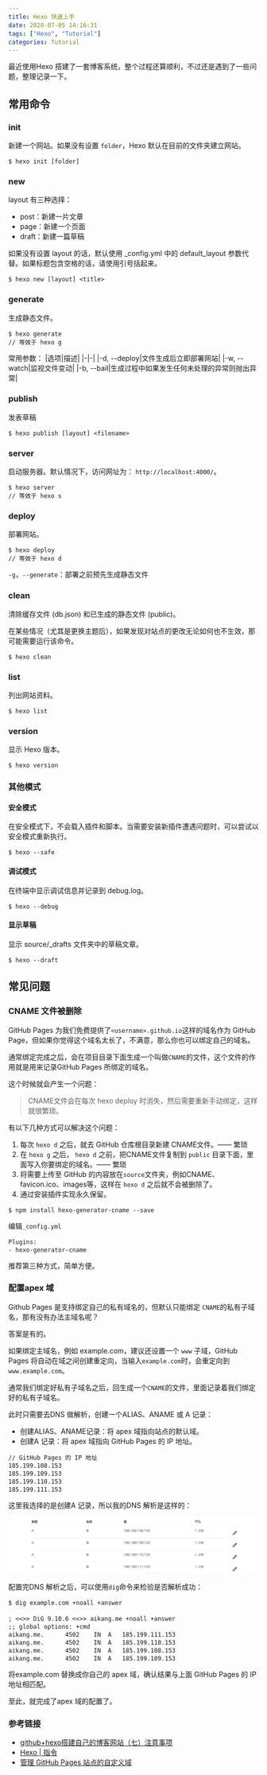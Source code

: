 ```yaml
---
title: Hexo 快速上手
date: 2020-07-05 14:16:31
tags: ["Hexo", "Tutorial"]
categories: Tutorial
---
```


最近使用Hexo 搭建了一套博客系统，整个过程还算顺利，不过还是遇到了一些问题，整理记录一下。

<!-- more -->

## 常用命令

### init
新建一个网站。如果没有设置 `folder`，Hexo 默认在目前的文件夹建立网站。
```
$ hexo init [folder]
```

### new
layout 有三种选择：
* post：新建一片文章
* page：新建一个页面
* draft：新建一篇草稿

如果没有设置 layout 的话，默认使用 _config.yml 中的 default_layout 参数代替。如果标题包含空格的话，请使用引号括起来。
```
$ hexo new [layout] <title>
```

### generate
生成静态文件。
```
$ hexo generate
// 等效于 hexo g
```
常用参数：
|选项|描述|
|-|-|
|-d, --deploy|文件生成后立即部署网站|
|-w, --watch|监视文件变动|
|-b, --bail|生成过程中如果发生任何未处理的异常则抛出异常|

### publish
发表草稿
```
$ hexo publish [layout] <filename>
```

### server
启动服务器。默认情况下，访问网址为： `http://localhost:4000/`。
```
$ hexo server
// 等效于 hexo s
```

### deploy
部署网站。
```
$ hexo deploy
// 等效于 hexo d
```

`-g`，`--generate`：部署之前预先生成静态文件

### clean
清除缓存文件 (db.json) 和已生成的静态文件 (public)。

在某些情况（尤其是更换主题后），如果发现对站点的更改无论如何也不生效，那可能需要运行该命令。
```
$ hexo clean
```

### list
列出网站资料。
```
$ hexo list
```

### version
显示 Hexo 版本。
```
$ hexo version
```

### 其他模式
#### 安全模式
在安全模式下，不会载入插件和脚本。当需要安装新插件遭遇问题时，可以尝试以安全模式重新执行。
```
$ hexo --safe
```

#### 调试模式
在终端中显示调试信息并记录到 debug.log。
```
$ hexo --debug
```

#### 显示草稿
显示 source/_drafts 文件夹中的草稿文章。
```
$ hexo --draft
```

## 常见问题

### CNAME 文件被删除

GitHub Pages 为我们免费提供了`<username>.github.io`这样的域名作为 GitHub Page，但如果你觉得这个域名太长了，不满意，那么你也可以绑定自己的域名。

通常绑定完成之后，会在项目目录下面生成一个叫做`CNAME`的文件，这个文件的作用就是用来记录GitHub Pages 所绑定的域名。

这个时候就会产生一个问题：
> CNAME文件会在每次 hexo deploy 时消失，然后需要重新手动绑定，这样就很繁琐。

有以下几种方式可以解决这个问题：
1. 每次 `hexo d` 之后，就去 GitHub 仓库根目录新建 CNAME文件。—— 繁琐
2. 在 `hexo g` 之后， `hexo d` 之前，把CNAME文件复制到 `public` 目录下面，里面写入你要绑定的域名。—— 繁琐
3. 将需要上传至 GitHub 的内容放在`source`文件夹，例如CNAME、favicon.ico、images等，这样在 `hexo d` 之后就不会被删除了。
4. 通过安装插件实现永久保留。

```
$ npm install hexo-generator-cname --save
```

编辑`_config.yml`
```
Plugins:
- hexo-generator-cname
```
推荐第三种方式，简单方便。

### 配置apex 域
Github Pages 是支持绑定自己的私有域名的，但默认只能绑定 `CNAME`的私有子域名，那有没有办法主域名呢？

答案是有的。

如果绑定主域名，例如 example.com，建议还设置一个 `www` 子域，GitHub Pages 将自动在域之间创建重定向，当输入`example.com`时，会重定向到 `www.example.com`。

通常我们绑定好私有子域名之后，回生成一个`CNAME`的文件，里面记录着我们绑定好的私有子域名。

此时只需要去DNS 做解析，创建一个ALIAS、ANAME 或 A 记录：
* 创建ALIAS、ANAME记录：将 apex 域指向站点的默认域。
* 创建A 记录：将 apex 域指向 GitHub Pages 的 IP 地址。

```
// GitHub Pages 的 IP 地址
185.199.108.153
185.199.109.153
185.199.110.153
185.199.111.153
```

这里我选择的是创建A 记录，所以我的DNS 解析是这样的：

![DNS解析A记录](https://raw.githubusercontent.com/0xAiKang/CDN/master/blog/images/20200706203008.png)

配置完DNS 解析之后，可以使用`dig`命令来检验是否解析成功：

```
$ dig example.com +noall +answer

; <<>> DiG 9.10.6 <<>> aikang.me +noall +answer
;; global options: +cmd
aikang.me.		4502	IN	A	185.199.111.153
aikang.me.		4502	IN	A	185.199.110.153
aikang.me.		4502	IN	A	185.199.108.153
aikang.me.		4502	IN	A	185.199.109.153
```
将example.com 替换成你自己的 apex 域，确认结果与上面 GitHub Pages 的 IP 地址相匹配。

至此，就完成了apex 域的配置了。

### 参考链接
* [github+hexo搭建自己的博客网站（七）注意事项](https://www.cnblogs.com/chengxs/p/7496265.html)
* [Hexo | 指令](https://hexo.io/zh-cn/docs/commands)
* [管理 GitHub Pages 站点的自定义域](https://docs.github.com/cn/github/working-with-github-pages/managing-a-custom-domain-for-your-github-pages-site#configuring-an-apex-domain)